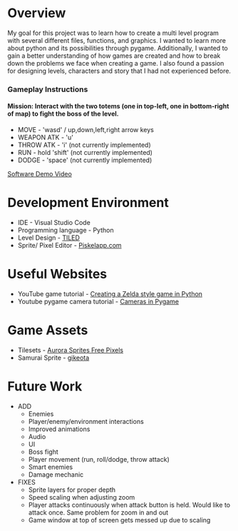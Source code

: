 # Overview

My goal for this project was to learn how to create a multi level program with several different files, functions, and graphics. I wanted to learn more about python and its possibilities through pygame. Additionally, I wanted to gain a better understanding of how games are created and how to break down the problems we face when creating a game. I also found a passion for designing levels, characters and story that I had not experienced before.

### Gameplay Instructions
#### Mission: Interact with the two totems (one in top-left, one in bottom-right of map) to fight the boss of the level.

- MOVE - 'wasd' / up,down,left,right arrow keys
- WEAPON ATK - 'u'
- THROW ATK - 'i' (not currently implemented)
- RUN - hold 'shift' (not currently implemented)
- DODGE - 'space' (not currently implemented)

[Software Demo Video](http://youtube.link.goes.here)

# Development Environment

* IDE - Visual Studio Code
* Programming language - Python
* Level Design - [TILED](https://www.mapeditor.org/)
* Sprite/ Pixel Editor - [Piskelapp.com](https://www.piskelapp.com/p/create/sprite)

# Useful Websites

* YouTube game tutorial - [Creating a Zelda style game in Python](https://www.youtube.com/watch?v=QU1pPzEGrqw&t=5871s)
* Youtube pygame camera tutorial - [Cameras in Pygame](https://www.youtube.com/watch?v=u7LPRqrzry8)

# Game Assets
* Tilesets - [Aurora Sprites Free Pixels](https://aurora-sprites.wixsite.com/main?lang=en)
* Samurai Sprite - [gikeota](https://gikeota.itch.io/japanese-samurai-character)

# Future Work

* ADD
    - Enemies
    - Player/enemy/environment interactions
    - Improved animations
    - Audio
    - UI
    - Boss fight
    - Player movement (run, roll/dodge, throw attack)
    - Smart enemies 
    - Damage mechanic
* FIXES
    - Sprite layers for proper depth
    - Speed scaling when adjusting zoom
    - Player attacks continuously when attack button is held. Would like to attack once. Same problem for zoom in and out
    - Game window at top of screen gets messed up due to scaling